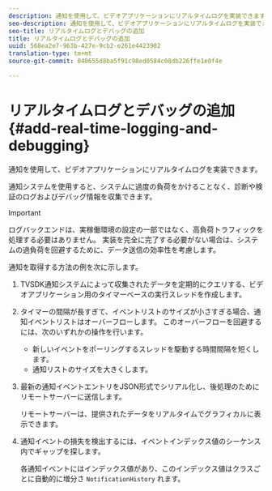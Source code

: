 ```yaml
---
description: 通知を使用して、ビデオアプリケーションにリアルタイムログを実装できます。
seo-description: 通知を使用して、ビデオアプリケーションにリアルタイムログを実装できます。
seo-title: リアルタイムログとデバッグの追加
title: リアルタイムログとデバッグの追加
uuid: 568ea2e7-963b-427e-9cb2-e261e4423902
translation-type: tm+mt
source-git-commit: 040655d8ba5f91c98ed0584c08db226ffe1e0f4e

---
```



# リアルタイムログとデバッグの追加{#add-real-time-logging-and-debugging}

通知を使用して、ビデオアプリケーションにリアルタイムログを実装できます。

通知システムを使用すると、システムに過度の負荷をかけることなく、診断や検証のログおよびデバッグ情報を収集できます。

>[!IMPORTANT]
>
>ログバックエンドは、実稼働環境の設定の一部ではなく、高負荷トラフィックを処理する必要はありません。 実装を完全に完了する必要がない場合は、システムの過負荷を回避するために、データ送信の効率性を考慮します。

通知を取得する方法の例を次に示します。

1. TVSDK通知システムによって収集されたデータを定期的にクエリする、ビデオアプリケーション用のタイマーベースの実行スレッドを作成します。

1. タイマーの間隔が長すぎて、イベントリストのサイズが小さすぎる場合、通知イベントリストはオーバーフローします。 このオーバーフローを回避するには、次のいずれかの操作を行います。

   * 新しいイベントをポーリングするスレッドを駆動する時間間隔を短くします。
   * 通知リストのサイズを大きくします。

1. 最新の通知イベントエントリをJSON形式でシリアル化し、後処理のためにリモートサーバーに送信します。

   リモートサーバーは、提供されたデータをリアルタイムでグラフィカルに表示できます。
1. 通知イベントの損失を検出するには、イベントインデックス値のシーケンス内でギャップを探します。

   各通知イベントにはインデックス値があり、このインデックス値はクラスごとに自動的に増分さ `NotificationHistory` れます。
